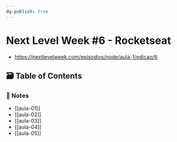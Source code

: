 ```yaml
---
dg-publish: true
---
```

# Next Level Week #6 - Rocketseat

- <https://nextlevelweek.com/episodios/node/aula-1/edicao/6>

## 🗃️ Table of Contents

### 📝 Notes

- [[aula-01]]
- [[aula-02]]
- [[aula-03]]
- [[aula-04]]
- [[aula-05]]
